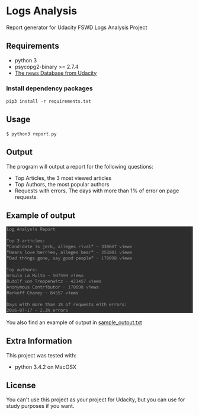 # Logs Analysis
Report generator for Udacity FSWD Logs Analysis Project

## Requirements

- python 3
- psycopg2-binary >= 2.7.4
- [The news Database from Udacity](https://d17h27t6h515a5.cloudfront.net/topher/2016/August/57b5f748_newsdata/newsdata.zip)

### Install dependency packages
    pip3 install -r requirements.txt


## Usage

    $ python3 report.py

## Output
The program will output a report for the following questions:

- Top Articles, the 3 most viewed articles
- Top Authors, the most popular authors
- Requests with errors, The days with more than 1% of error on page requests.

## Example of output
![Sample](sample.png)

You also find an example of output in [sample_output.txt](sample_output.txt)


## Extra Information

This project was tested with:

- python 3.4.2 on MacOSX

## License
You can't use this project as your project for Udacity, but you can use for study purposes if you want.


